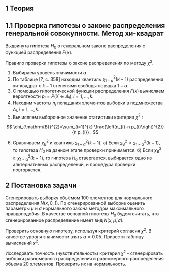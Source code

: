 ## 1 Теория

## 1.1 Проверка гипотезы о законе распределения генеральной совокупности. Метод хи-квадрат

Выдвинута гипотеза $H_{0}$ о генеральном законе распределения с функцией распределения $F(x)$.

Правило проверки гипотезы о законе распределения по методу $\chi^{2}$.

1. Выбираем уровень значимости $\alpha$.
2. По таблице [?, с. 358] находим квантиль $\chi_{1-\alpha}^{2}(k-1)$ распределения хи-квадрат с $k-1$ степенями свободы
   порядка $1-\alpha$.
3. С помощью гипотетической функции распределения $F(x)$ вычисляем
   вероятности $p_{i}=P\left(X \in \Delta_{i}\right), i=1, \ldots, k$.
4. Находим частоты $n_{i}$ попадания элементов выборки в подмножества $\Delta_{i}, i=1, \ldots, k$.
5. Вычисляем выборочное значение статистики критерия $\chi^{2}$ :

$$
\chi_{\mathrm{B}}^{2}=\sum_{i=1}^{k} \frac{\left(n_{i}-n p_{i}\right)^{2}}{n p_{i}} .
$$

6. Сравниваем $\chi_{\mathrm{B}}^{2}$ и квантиль $\chi_{1-\alpha}^{2}(k-1)$.
   a) Если $\chi_{\mathrm{B}}^{2}<\chi_{1-\alpha}^{2}(k-1)$, то гипотеза $H_{0}$ на данном этапе проверки принимается.
   б) Если $\chi_{\mathrm{B}}^{2} \geq \chi_{1-\alpha}^{2}(k-1)$, то гипотеза $H_{0}$ отвергается, выбирается одно из
   альтернативных распределений, и процедура проверки повторяется.

## 2 Постановка задачи

Сгенерировать выборку объёмом 100 элементов для нормального распределения $N(x, 0,1)$. По сгенерированной выборке
оценить параметры $\mu$ и $\sigma$ нормального закона методом максимального правдоподобия. В качестве основной
гипотезы $H_{0}$ будем считать, что сгенерированное распределение имеет вид $N(x, \widehat{\mu}, \widehat{\sigma})$.

Проверить основную гипотезу, используя критерий согласия $\chi^{2}$. 
В качестве уровня значимости взять $\alpha=0.05$.
Привести таблицу вычислений $\chi^{2}$.

Исследовать точность (чувствительность) критерия $\chi^{2}$ - сгенерировать выборки равномерного распределения и
равномерного распределения объема 20 элементов. Проверить их на нормальность.


